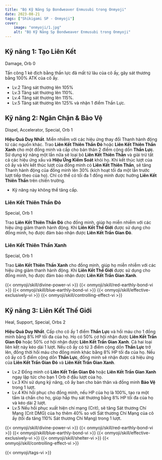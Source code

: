 ```yaml
---
title: "Bộ Kỹ Năng Sp Bondweaver Enmusubi trong Onmyoji"
date: 2023-08-21
tags: ["Shikigami SP - Onmyoji"]
cover:
    image: "onmyoji/1.jpg" 
    alt: "Bộ Kỹ Năng Sp Bondweaver Enmusubi trong Onmyoji"  
---
```


## Kỹ năng 1: Tạo Liên Kết
Damage, Orb 0

Tấn công 1 kẻ địch bằng thần lực đã mất từ ​​lâu của cô ấy, gây sát thương bằng 100% ATK của cô ấy.

- Lv.2 Tăng sát thương lên 105%
- Lv.3 Tăng sát thương lên 110%.
- Lv.4 Tăng sát thương lên 115%.
- Lv.5 Tăng sát thương lên 125% và nhận 1 điểm Thần Lực.

## Kỹ năng 2: Ngăn Chặn & Bảo Vệ
Dispel, Accelerator, Special, Orb 1

**Hiệu Quả Duy Nhất**. Miễn nhiễm với các hiệu ứng thay đổi Thanh hành động từ các nguồn khác. Trao **Liên Kết Thiên Thần Đỏ** hoặc **Liên Kết Thiên Thần Xanh** cho một đồng minh và cấp cho bản thân 2 điểm cộng dồn **Thần Lực**. Sử dụng kỹ năng một lần nữa sẽ loại bỏ **Liên Kết Thiên Thần** và giải trừ tất cả các hiệu ứng xấu và **Hiệu Ứng Kiểm Soát** khỏi họ. Khi kết thúc lượt của cô ấy và khi kết thúc lượt của đồng minh có **Liên Kết Thiên Thần**, sẽ tăng Thanh hành động của đồng minh lên 30% (kích hoạt tối đa một lần trước lượt tiếp theo của họ). Chỉ có thể có tối đa 1 đồng minh được hưởng **Liên Kết Thiên Thần** trên chiến trường.

- Kỹ năng này không thể tăng cấp.

### Liên Kết Thiên Thần Đỏ
Special, Orb 1

Trao **Liên Kết Thiên Thần Đỏ** cho đồng minh, giúp họ miễn nhiễm với các hiệu ứng giảm thanh hành động. Khi **Liên Kết Thế Giới** được sử dụng cho đồng minh, họ được đảm bảo nhận được **Liên Kết Trần Gian Đỏ**.

### Liên Kết Thiên Thần Xanh
Special, Orb 1

Trao **Liên Kết Thiên Thần Xanh** cho đồng minh, giúp họ miễn nhiễm với các hiệu ứng giảm thanh hành động. Khi **Liên Kết Thế Giới** được sử dụng cho đồng minh, họ được đảm bảo nhận được **Liên Kết Trần Gian Xanh**.


{{< onmyoji/skill/divine-power-vi >}}
{{< onmyoji/skill/red-earthly-bond-vi >}}
{{< onmyoji/skill/blue-earthly-bond-vi >}}
{{< onmyoji/skill/effective-exclusively-vi >}}
{{< onmyoji/skill/controlling-effect-vi >}}


## Kỹ năng 3: Liên Kết Thế Giới
Heal, Support, Special, Orbs 2

**Hiệu Quả Duy Nhất**. Cấp cho cô ấy 1 điểm **Thần Lực** và hồi máu cho 1 đồng minh bằng 8% HP tối đa của họ. Họ có 50% cơ hội nhận được **Liên Kết Trần Gian Đỏ** hoặc 50% cơ hội nhận được **Liên Kết Trần Gian Xanh**. Cả hai loại liên kết này kéo dài 1 lượt. Nếu cô ấy có từ 3 điểm cộng dồn **Thần Lực** trở lên, đồng thời hồi máu cho đồng minh khác bằng 8% HP tối đa của họ. Nếu cô ấy có 5 điểm cộng dồn **Thần Lực**, đồng minh sẽ nhận được cả hiệu ứng của **Liên Kết Trần Gian Đỏ** và **Liên Kết Trần Gian Xanh**.
 
- Lv.2 Đồng minh có **Liên Kết Trần Gian Đỏ** hoặc **Liên Kết Trần Gian Xanh** ngay lập tức cho bạn 1 Orb ở đầu lượt của họ.
- Lv.3 Khi sử dụng kỹ năng, cô ấy ban cho bản thân và đồng minh **Bảo Vệ** trong 1 lượt.
- Lv.4 Khi hồi phục cho đồng minh, nếu HP của họ là 100%, tạo ra một tấm lá chắn cho họ, giúp hấp thụ sát thương bằng 8% HP tối đa của họ và kéo dài 2 lượt.
- Lv.5 Nếu hồi phục xuất hiện chí mạng (Crit), sẽ tăng Sát thương Chí Mạng (Crit DMG) của họ thêm 40% so với Sát thương Chí Mạng của cô ấy (tối đa tăng 110% Sát thương Chí Mạng) trong 1 lượt.
 
{{< onmyoji/skill/divine-power-vi >}}
{{< onmyoji/skill/red-earthly-bond-vi >}}
{{< onmyoji/skill/blue-earthly-bond-vi >}}
{{< onmyoji/skill/effective-exclusively-vi >}}
{{< onmyoji/skill/shelter-vi >}}
{{< onmyoji/skill/controlling-effect-vi >}}
 

{{< onmyoji/tags-vi >}}
